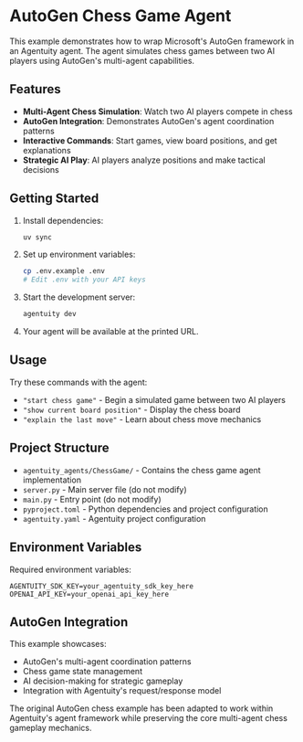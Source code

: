 # AutoGen Chess Game Agent

This example demonstrates how to wrap Microsoft's AutoGen framework in an Agentuity agent. The agent simulates chess games between two AI players using AutoGen's multi-agent capabilities.

## Features

- **Multi-Agent Chess Simulation**: Watch two AI players compete in chess
- **AutoGen Integration**: Demonstrates AutoGen's agent coordination patterns
- **Interactive Commands**: Start games, view board positions, and get explanations
- **Strategic AI Play**: AI players analyze positions and make tactical decisions

## Getting Started

1. Install dependencies:
   ```bash
   uv sync
   ```

2. Set up environment variables:
   ```bash
   cp .env.example .env
   # Edit .env with your API keys
   ```

3. Start the development server:
   ```bash
   agentuity dev
   ```

4. Your agent will be available at the printed URL.

## Usage

Try these commands with the agent:

- `"start chess game"` - Begin a simulated game between two AI players
- `"show current board position"` - Display the chess board
- `"explain the last move"` - Learn about chess move mechanics

## Project Structure

- `agentuity_agents/ChessGame/` - Contains the chess game agent implementation
- `server.py` - Main server file (do not modify)
- `main.py` - Entry point (do not modify)
- `pyproject.toml` - Python dependencies and project configuration
- `agentuity.yaml` - Agentuity project configuration

## Environment Variables

Required environment variables:

```
AGENTUITY_SDK_KEY=your_agentuity_sdk_key_here
OPENAI_API_KEY=your_openai_api_key_here
```

## AutoGen Integration

This example showcases:
- AutoGen's multi-agent coordination patterns
- Chess game state management
- AI decision-making for strategic gameplay
- Integration with Agentuity's request/response model

The original AutoGen chess example has been adapted to work within Agentuity's agent framework while preserving the core multi-agent chess gameplay mechanics.

